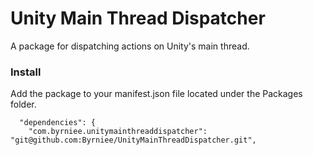 # Unity Main Thread Dispatcher

A package for dispatching actions on Unity's main thread.

### Install
Add the package to your manifest.json file located under the Packages folder. 

```
  "dependencies": {
    "com.byrniee.unitymainthreaddispatcher": "git@github.com:Byrniee/UnityMainThreadDispatcher.git",
```
